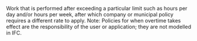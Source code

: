 ﻿Work that is performed after exceeding a particular limit such as hours per day and/or hours per week, after which company or municipal policy requires a different rate to apply.  Note: Policies for when overtime takes effect are the responsibility of the user or application; they are not modelled in IFC.
